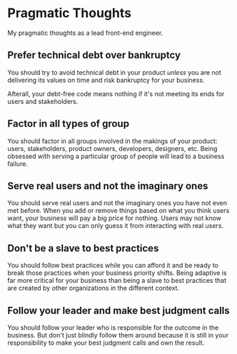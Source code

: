 # Pragmatic Thoughts

My pragmatic thoughts as a lead front-end engineer.

## Prefer technical debt over bankruptcy

You should try to avoid technical debt in your product *unless* you are not delivering its values on time and risk bankruptcy for your business.

Afterall, your debt-free code means nothing if it's not meeting its ends for users and stakeholders.

## Factor in all types of group

You should factor in all groups involved in the makings of your product: users, stakeholders, product owners, developers, designers, etc. Being obsessed with serving a particular group of people will lead to a business failure.

## Serve real users and not the imaginary ones

You should serve real users and not the imaginary ones you have not even met before. When you add or remove things based on what you think users want, your business will pay a big price for nothing. Users may not know what they want but you can only guess it from interacting with real users.

## Don't be a slave to best practices

You should follow best practices while you can afford it and be ready to break those practices when your business priority shifts. Being adaptive is far more critical for your business than being a slave to best practices that are created by other organizations in the different context.

## Follow your leader and make best judgment calls

You should follow your leader who is responsible for the outcome in the business. But don't just blindly follow them around because it is still in your responsibility to make your best judgment calls and own the result.
